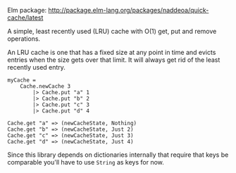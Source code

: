 Elm package: http://package.elm-lang.org/packages/naddeoa/quick-cache/latest

A simple, least recently used (LRU) cache with O(1) get, put and remove operations.

An LRU cache is one that has a fixed size at any point in time and evicts entries
when the size gets over that limit. It will always get rid of the least recently used
entry.

    myCache =
        Cache.newCache 3
            |> Cache.put "a" 1
            |> Cache.put "b" 2
            |> Cache.put "c" 3
            |> Cache.put "d" 4

    Cache.get "a" => (newCacheState, Nothing)
    Cache.get "b" => (newCacheState, Just 2)
    Cache.get "c" => (newCacheState, Just 3)
    Cache.get "d" => (newCacheState, Just 4)

Since this library depends on dictionaries internally that require that keys be
comparable you'll have to use `String` as keys for now.

